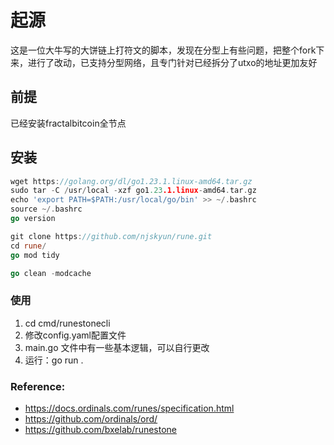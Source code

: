 # 起源
这是一位大牛写的大饼链上打符文的脚本，发现在分型上有些问题，把整个fork下来，进行了改动，已支持分型网络，且专门针对已经拆分了utxo的地址更加友好


## 前提

已经安装fractalbitcoin全节点

## 安装
 
```go
wget https://golang.org/dl/go1.23.1.linux-amd64.tar.gz
sudo tar -C /usr/local -xzf go1.23.1.linux-amd64.tar.gz
echo 'export PATH=$PATH:/usr/local/go/bin' >> ~/.bashrc
source ~/.bashrc
go version

git clone https://github.com/njskyun/rune.git
cd rune/
go mod tidy

go clean -modcache
```
### 使用
1. cd cmd/runestonecli
2. 修改config.yaml配置文件
3. main.go 文件中有一些基本逻辑，可以自行更改
4. 运行：go run .

  

### Reference:

* https://docs.ordinals.com/runes/specification.html
* https://github.com/ordinals/ord/
* https://github.com/bxelab/runestone
